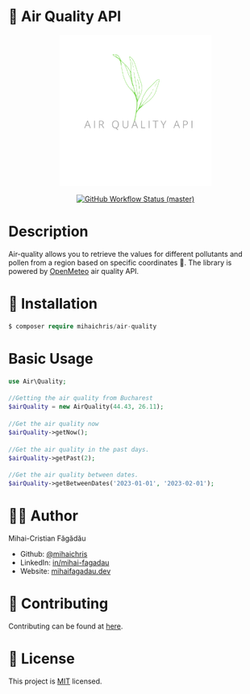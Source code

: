 # 🍃 Air Quality API

<p align="center">
    <img src="./docs/cover.png" height="300" alt="Air Quality">
    <p align="center">
        <a href="https://github.com/mihaichris/air-quality/actions"><img alt="GitHub Workflow Status (master)" src="https://github.com/mihaichris/air-quality/actions/workflows/tests.yml/badge.svg"></a>
    </p>
</p>



# Description
Air-quality allows you to retrieve the values for different pollutants and pollen from a region based on specific coordinates 🍃. The library is powered by [OpenMeteo](https://open-meteo.com/en/docs/air-quality-api) air quality API. 

# 🚀 Installation

```php
$ composer require mihaichris/air-quality
```

# Basic Usage

```php
use Air\Quality;

//Getting the air quality from Bucharest
$airQuality = new AirQuality(44.43, 26.11);

//Get the air quality now
$airQuality->getNow();

//Get the air quality in the past days.
$airQuality->getPast(2);

//Get the air quality between dates.
$airQuality->getBetweenDates('2023-01-01', '2023-02-01');

```

# 👨‍💻 Author
Mihai-Cristian Făgădău
 * Github: [@mihaichris](https://github.com/mihaichris)
 * LinkedIn: [in/mihai-fagadau](https://www.linkedin.com/in/mihai-fagadau/)
 * Website: [mihaifagadau.dev](mihaifagadau.dev)

# 🤝 Contributing
Contributing can be found at [here](./CONTRIBUTING.md).

# 📝 License
This project is [MIT](https://opensource.org/licenses/MIT) licensed.
